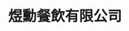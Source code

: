 ---
title: "煜勳餐飲有限公司"
description: "煜勳餐飲有限公司"
layout: shop
keywords:
  - 美食競賽
  - 台灣美食
  - 美食精選
datePublished: "2025-06-30"
dateModified: "2025-07-07"
city: ""
district: ""
address: ""
phone: ""
geo: ""
google_map: ""
footinder: ""
official: ""
award:
  - name: "台北國際牛肉麵節"
    year: "2024"
    entries:
      - group: "調理包組"
        cooking_style: "清燉"
        rank: ""

---
